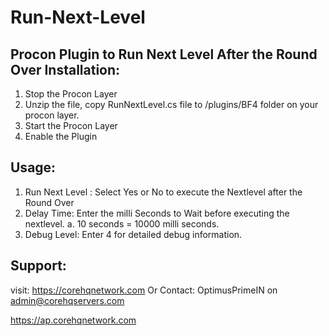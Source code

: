 # Run-Next-Level
Procon Plugin to Run Next Level After the Round Over
Installation:
-------------
1. Stop the Procon Layer
2. Unzip the file, copy RunNextLevel.cs file to /plugins/BF4 folder on your procon layer.
3. Start the Procon Layer
4. Enable the Plugin

Usage:
--------
1. Run Next Level : Select Yes or No to execute the Nextlevel after the Round Over
2. Delay Time: Enter the milli Seconds to Wait before executing the nextlevel. 
  a. 10 seconds = 10000 milli seconds. 
3. Debug Level: Enter 4 for detailed debug information.

Support:
---------
visit: https://corehqnetwork.com
Or Contact: OptimusPrimeIN on admin@corehqservers.com

https://ap.corehqnetwork.com
